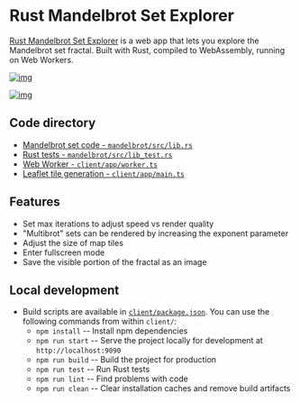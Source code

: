 # Rust Mandelbrot Set Explorer

[Rust Mandelbrot Set Explorer](https://rust-mandelbrot.netlify.app) is a web app that lets you explore the Mandelbrot set fractal. Built with Rust, compiled to WebAssembly, running on Web Workers.

[![img](https://raw.githubusercontent.com/rosslh/rust-mandelbrot-set/master/readme-images/site-image.png)](https://rust-mandelbrot.netlify.app)

[![img](https://raw.githubusercontent.com/rosslh/rust-mandelbrot-set/master/readme-images/example-output.png)](https://rust-mandelbrot.netlify.app)

## Code directory

- [Mandelbrot set code - <code>mandelbrot/src/lib.rs</code>](mandelbrot/src/lib.rs)
- [Rust tests - <code>mandelbrot/src/lib_test.rs</code>](mandelbrot/src/lib_test.rs)
- [Web Worker - <code>client/app/worker.ts</code>](client/app/worker.ts)
- [Leaflet tile generation - <code>client/app/main.ts</code>](client/app/main.ts)

## Features

- Set max iterations to adjust speed vs render quality
- "Multibrot" sets can be rendered by increasing the exponent parameter
- Adjust the size of map tiles
- Enter fullscreen mode
- Save the visible portion of the fractal as an image

## Local development

- Build scripts are available in [<code>client/package.json</code>](client/package.json). You can use the following commands from within `client/`:
  - `npm install` -- Install npm dependencies
  - `npm run start` -- Serve the project locally for development at `http://localhost:9090`
  - `npm run build` -- Build the project for production
  - `npm run test` -- Run Rust tests
  - `npm run lint` -- Find problems with code
  - `npm run clean` -- Clear installation caches and remove build artifacts
